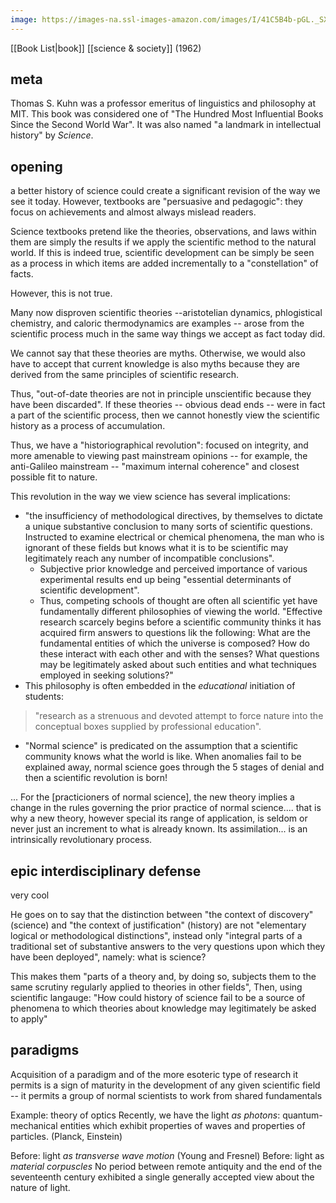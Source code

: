 ```yaml
---
image: https://images-na.ssl-images-amazon.com/images/I/41C5B4b-pGL._SX326_BO1,204,203,200_.jpg
---
```




[[Book List|book]]
[[science & society]]
(1962)

## meta
Thomas S. Kuhn was a professor emeritus of linguistics and philosophy at MIT. 
This book was considered one of "The Hundred Most Influential Books Since the Second World War". It was also named "a landmark in intellectual history" by _Science_.

## opening
a better history of science could create a significant revision of the way we see it today. However, textbooks are "persuasive and pedagogic": they focus on achievements and almost always mislead readers.

Science textbooks pretend like the theories, observations, and laws within them are simply the results if we apply the scientific method to the natural world. If this is indeed true, scientific development can be simply be seen as a process in which items are added incrementally to a "constellation" of facts.

However, this is not true. 

Many now disproven scientific theories --aristotelian dynamics, phlogistical chemistry, and caloric thermodynamics are examples -- arose from the scientific process much in the same way things we accept as fact today did. 

We cannot say that these theories are myths. Otherwise, we would also have to accept that current knowledge is also myths because they are derived from the same principles of scientific research.

Thus, "out-of-date theories are not in principle unscientific because they have been discarded". If these theories -- obvious dead ends -- were in fact a part of the scientific process, then we cannot honestly view the scientific history as a process of accumulation.

Thus, we have a "historiographical revolution": focused on integrity, and more amenable to viewing past mainstream opinions -- for example, the anti-Galileo mainstream -- "maximum internal coherence" and closest possible fit to nature.

This revolution in the way we view science has several implications:

- "the insufficiency of methodological directives, by themselves to dictate a unique substantive conclusion to many sorts of scientific questions. Instructed to examine electrical or chemical phenomena, the man who is ignorant of these fields but knows what it is to be scientific may legitimately reach any number of incompatible conclusions". 
	- Subjective prior knowledge and perceived importance of various experimental results end up being "essential determinants of scientific development".
	- Thus, competing schools of thought are often all scientific yet have fundamentally different philosophies of viewing the world. "Effective research scarcely begins before a scientific community thinks it has acquired firm answers to questions lik the following: What are the fundamental entities of which the universe is composed? How do these interact with each other and with the senses? What questions may be legitimately asked about such entities and what techniques employed in seeking solutions?"
- This philosophy is often embedded in the _educational_ initiation of students:
>"research as a strenuous and devoted attempt to force nature into the conceptual boxes supplied by professional education".
- "Normal science" is predicated on the assumption that a scientific community knows what the world is like. When anomalies fail to be explained away, normal science goes through the 5 stages of denial and then a scientific revolution is born!

... For the [practicioners of normal science], the new theory implies a change in the rules governing the prior practice of normal science.... that is why a new theory, however special its range of application, is seldom or never just an increment to what is already known. Its assimilation... is an intrinsically revolutionary process.

## epic interdisciplinary defense
very cool

He goes on to say that the distinction between "the context of discovery" (science) and "the context of justification" (history) are not "elementary logical or methodological distinctions", instead only "integral parts of a traditional set of substantive answers to the very questions upon which they have been deployed", namely: what is science? 

This makes them "parts of a theory and, by doing so, subjects them to the same scrutiny regularly applied to theories in other fields", Then, using scientific langauge: "How could history of science fail to be a source of phenomena to which theories about knowledge may legitimately be asked to apply" 

## paradigms
Acquisition of a paradigm and of the more esoteric type of research it permits is a sign of maturity in the development of any given scientific field -- it permits a group of normal scientists to work from shared fundamentals

Example: theory of optics
Recently, we have the light _as photons_: quantum-mechanical entities which exhibit properties of waves and properties of particles. (Planck, Einstein)

Before:  light _as transverse wave motion_ (Young and Fresnel)
Before: light as _material corpuscles_
No period between remote antiquity and the end of the seventeenth century exhibited a single generally accepted view about the nature of light.


